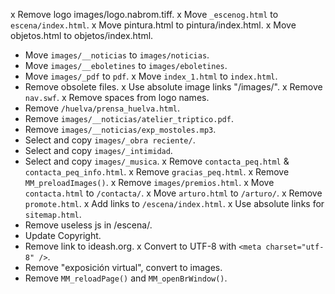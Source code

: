 x Remove logo images/logo.nabrom.tiff.
x Move `_escenog.html` to `escena/index.html`.
x Move pintura.html to pintura/index.html.
x Move objetos.html to objetos/index.html.
* Move `images/__noticias` to `images/noticias`.
* Move `images/__eboletines` to `images/eboletines`.
* Move `images/_pdf` to `pdf`.
x Move `index_1.html` to `index.html`.
* Remove obsolete files.
x Use absolute image links "/images/".
x Remove `nav.swf`.
x Remove spaces from logo names.
* Remove `/huelva/prensa_huelva.html`.
* Remove `images/__noticias/atelier_triptico.pdf`.
* Remove `images/__noticias/exp_mostoles.mp3`.
* Select and copy `images/_obra reciente/`.
* Select and copy `images/_intimidad`.
* Select and copy `images/_musica`.
x Remove `contacta_peq.html` & `contacta_peq_info.html`.
x Remove `gracias_peq.html`.
x Remove `MM_preloadImages()`.
x Remove `images/premios.html`.
x Move `contacta.html` to `/contacta/`.
x Move `arturo.html` to `/arturo/`.
x Remove `promote.html`.
x Add links to `/escena/index.html`.
x Use absolute links for `sitemap.html`.
* Remove useless js in /escena/.
* Update Copyright.
* Remove link to ideash.org.
x Convert to UTF-8 with `<meta charset="utf-8" />`.
* Remove "exposición virtual", convert to images.
* Remove `MM_reloadPage()` and `MM_openBrWindow()`.

